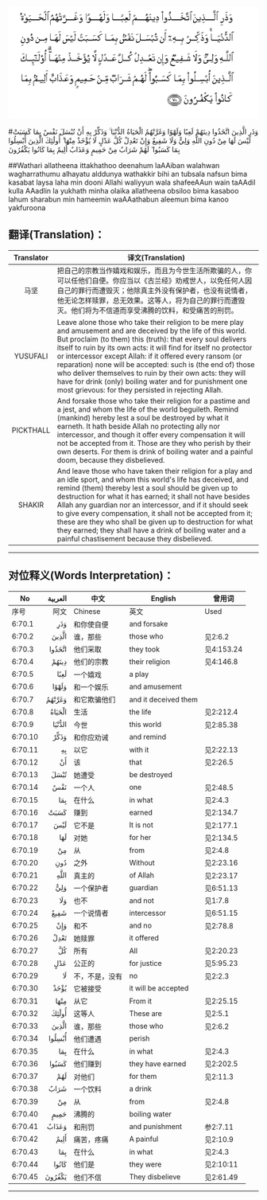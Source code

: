 ![006:070](images/006_070.gif)

#وَذَرِ الَّذِينَ اتَّخَذُوا دِينَهُمْ لَعِبًا وَلَهْوًا وَغَرَّتْهُمُ الْحَيَاةُ الدُّنْيَا ۚ وَذَكِّرْ بِهِ أَنْ تُبْسَلَ نَفْسٌ بِمَا كَسَبَتْ لَيْسَ لَهَا مِنْ دُونِ اللَّهِ وَلِيٌّ وَلَا شَفِيعٌ وَإِنْ تَعْدِلْ كُلَّ عَدْلٍ لَا يُؤْخَذْ مِنْهَا ۗ أُولَٰئِكَ الَّذِينَ أُبْسِلُوا بِمَا كَسَبُوا ۖ لَهُمْ شَرَابٌ مِنْ حَمِيمٍ وَعَذَابٌ أَلِيمٌ بِمَا كَانُوا يَكْفُرُونَ 

##Wathari allatheena ittakhathoo deenahum laAAiban walahwan wagharrathumu alhayatu alddunya wathakkir bihi an tubsala nafsun bima kasabat laysa laha min dooni Allahi waliyyun wala shafeeAAun wain taAAdil kulla AAadlin la yukhath minha olaika allatheena obsiloo bima kasaboo lahum sharabun min hameemin waAAathabun aleemun bima kanoo yakfuroona 

## 翻译(Translation)：

| Translator | 译文(Translation)                                            |
| :--------: | ------------------------------------------------------------ |
|    马坚    | 把自己的宗教当作嬉戏和娱乐，而且为今世生活所欺骗的人，你可以任他们自便。你应当以《古兰经》劝戒世人，以免任何人因自己的罪行而遭毁灭；他除真主外没有保护者，也没有说情者，他无论怎样赎罪，总无效果。这等人，将为自己的罪行而遭毁灭。他们将为不信道而享受沸腾的饮料，和受痛苦的刑罚。 |
|  YUSUFALI  | Leave alone those who take their religion to be mere play and amusement and are deceived by the life of this world. But proclaim (to them) this (truth): that every soul delivers itself to ruin by its own acts: it will find for itself no protector or intercessor except Allah: if it offered every ransom (or reparation) none will be accepted: such is (the end of) those who deliver themselves to ruin by their own acts: they will have for drink (only) boiling water and for punishment one most grievous: for they persisted in rejecting Allah. |
| PICKTHALL  | And forsake those who take their religion for a pastime and a jest, and whom the life of the world beguileth. Remind (mankind) hereby lest a soul be destroyed by what it earneth. It hath beside Allah no protecting ally nor intercessor, and though it offer every compensation it will not be accepted from it. Those are they who perish by their own deserts. For them is drink of boiling water and a painful doom, because they disbelieved. |
|   SHAKIR   | And leave those who have taken their religion for a play and an idle sport, and whom this world's life has deceived, and remind (them) thereby lest a soul should be given up to destruction for what it has earned; it shall not have besides Allah any guardian nor an intercessor, and if it should seek to give every compensation, it shall not be accepted from it; these are they who shall be given up to destruction for what they earned; they shall have a drink of boiling water and a painful chastisement because they disbelieved. |

---

## 对位释义(Words Interpretation)：

| No   | العربية | 中文    | English | 曾用词 |
| ---- | ------: | ------- | ------- | ------ |
| 序号 |    阿文 | Chinese | 英文    | Used   |
| 6:70.1  | وَذَرِ    | 和你使自便     | and forsake          |            |
| 6:70.2  | الَّذِينَ  | 谁，那些       | those who            | 见2:6.2    |
| 6:70.3  | اتَّخَذُوا | 他们采取       | they took            | 见4:153.24 |
| 6:70.4  | دِينَهُمْ  | 他们的宗教     | their religion       | 见4:146.8  |
| 6:70.5  | لَعِبًا   | 一个嬉戏       | a play               |            |
| 6:70.6  | وَلَهْوًا  | 和一个娱乐     | and amusement        |            |
| 6:70.7  | وَغَرَّتْهُمُ | 和它欺骗他们   | and it deceived them |            |
| 6:70.8  | الْحَيَاةُ | 生活           | the life             | 见2:212.4  |
| 6:70.9  | الدُّنْيَا | 今世           | this world           | 见2:85.38  |
| 6:70.10 | وَذَكِّرْ   | 和你应劝诫     | and remind           |            |
| 6:70.11 | بِهِ     | 以它           | with it              | 见2:22.13  |
| 6:70.12 | أَنْ     | 该             | that                 | 见2:26.5   |
| 6:70.13 | تُبْسَلَ   | 她遭受         | be destroyed         |            |
| 6:70.14 | نَفْسٌ    | 一个人         | one                  | 见2:48.5   |
| 6:70.15 | بِمَا    | 在什么         | in what              | 见2:4.3    |
| 6:70.16 | كَسَبَتْ   | 赚到           | earned               | 见2:134.7  |
| 6:70.17 | لَيْسَ    | 它不是         | It is not            | 见2:177.1  |
| 6:70.18 | لَهَا    | 对她           | for her              | 见2:134.5  |
| 6:70.19 | مِنْ     | 从             | from                 | 见2:4.8    |
| 6:70.20 | دُونِ    | 之外           | Without              | 见2:23.16  |
| 6:70.21 | اللَّهِ   | 真主的         | of Allah             | 见2:23.17  |
| 6:70.22 | وَلِيٌّ    | 一个保护者     | guardian             | 见6:51.13  |
| 6:70.23 | وَلَا    | 也不           | and not              | 见1:7.8    |
| 6:70.24 | شَفِيعٌ   | 一个说情者     | intercessor          | 见6:51.15  |
| 6:70.25 | وَإِنْ    | 和不           | and no               | 见2:78.8 |
| 6:70.26 | تَعْدِلْ   | 她赎罪         | it offered           |            |
| 6:70.27 | كُلَّ     | 所有           | All                  | 见2:20.23  |
| 6:70.28 | عَدْلٍ    | 公正的         | for justice          | 见5:95.23  |
| 6:70.29 | لَا     | 不，不是，没有 | no                   | 见2:2.3    |
| 6:70.30 | يُؤْخَذْ   | 它被接受       | it will be accepted  |            |
| 6:70.31 | مِنْهَا   | 从它           | From it              | 见2:25.15  |
| 6:70.32 | أُولَٰئِكَ  | 这等人         | These are            | 见2:5.1    |
| 6:70.33 | الَّذِينَ  | 谁，那些       | those who            | 见2:6.2    |
| 6:70.34 | أُبْسِلُوا | 他们遭遇       | perish               |            |
| 6:70.35 | بِمَا    | 在什么         | in what              | 见2:4.3    |
| 6:70.36 | كَسَبُوا  | 他们赚到       | they have earned     | 见2:202.5  |
| 6:70.37 | لَهُمْ    | 对他们         | for them             | 见2:11.3   |
| 6:70.38 | شَرَابٌ   | 一个饮料       | a drink              |            |
| 6:70.39 | مِنْ     | 从             | from                 | 见2:4.8    |
| 6:70.40 | حَمِيمٍ   | 沸腾的         | boiling water        |            |
| 6:70.41 | وَعَذَابٌ  | 和刑罚         | and punishment       | 参2:7.11   |
| 6:70.42 | أَلِيمٌ   | 痛苦，疼痛     | A painful            | 见2:10.9   |
| 6:70.43 | بِمَا    | 在什么         | in what              | 见2:4.3    |
| 6:70.44 | كَانُوا  | 他们是         | they were            | 见2:10:11  |
| 6:70.45 | يَكْفُرُونَ | 他们不信       | They disbelieve      | 见2:61.49  |

---
